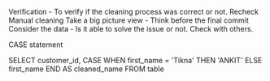 Verification - To verify if the cleaning process was correct or not.
Recheck
Manual cleaning
Take a big picture view - Think before the final commit  
Consider the data - Is it able to solve the issue or not. Check with others.

CASE statement

SELECT customer_id,
CASE 
    WHEN first_name = 'Tikna' THEN 'ANKIT'
    ELSE first_name
    END AS cleaned_name
FROM table